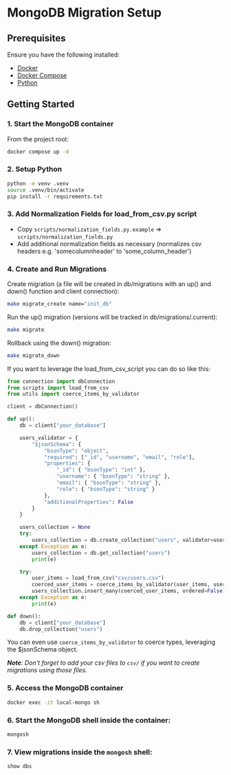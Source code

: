 # MongoDB Migration Setup

## Prerequisites

Ensure you have the following installed:

- [Docker](https://www.docker.com/)
- [Docker Compose](https://docs.docker.com/compose/)
- [Python](https://www.python.org/)

## Getting Started

### 1. Start the MongoDB container

From the project root:

```sh
docker compose up -d
```

### 2. Setup Python
```sh
python -m venv .venv
source .venv/bin/activate
pip install -r requirements.txt
```

### 3. Add Normalization Fields for load_from_csv.py script
- Copy `scripts/normalization_fields.py.example` => `scripts/normalization_fields.py`
- Add additional normalization fields as necessary (normalizes csv headers e.g. 'somecolumnheader' to 'some_column_header')

### 4. Create and Run Migrations
Create migration (a file will be created in db/migrations with an up() and down() function and client connection):
```sh
make migrate_create name="init_db"
```

Run the up() migration (versions will be tracked in db/migrations/.current):
```sh
make migrate
```

Rollback using the down() migration:
```sh
make migrate_down
```

If you want to leverage the load_from_csv_script you can do so like this:
```py
from connection import dbConnection
from scripts import load_from_csv
from utils import coerce_items_by_validator

client = dbConnection()

def up():
    db = client["your_database"]

    users_validator = {
        "$jsonSchema": {
            "bsonType": "object",
            "required": ["_id", "username", "email", "role"],
            "properties": {
                "_id": { "bsonType": "int" },
                "username": { "bsonType": "string" },
                "email": { "bsonType": "string" },
                "role": { "bsonType": "string" }
            },
            "additionalProperties": False
        }
    }

    users_collection = None
    try:
        users_collection = db.create_collection("users", validator=users_validator)
    except Exception as e:
        users_collection = db.get_collection("users")
        print(e)

    try:
        user_items = load_from_csv("csv/users.csv")
        coerced_user_items = coerce_items_by_validator(user_items, users_validator)
        users_collection.insert_many(coerced_user_items, ordered=False)
    except Exception as e:
        print(e)

def down():
    db = client["your_database"]
    db.drop_collection("users")
```

You can even use `coerce_items_by_validator` to coerce types, leveraging the $jsonSchema object.

___Note__: Don't forget to add your csv files to `csv/` if you want to create migrations using those files._

### 5. Access the MongoDB container
```sh
docker exec -it local-mongo sh
```

### 6. Start the MongoDB shell inside the container:
```sh
mongosh
```

### 7. View migrations inside the `mongosh` shell:
```sh
show dbs
```

